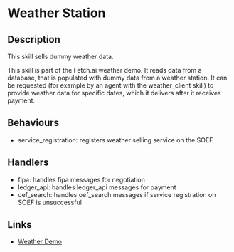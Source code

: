 # Weather Station

## Description

This skill sells dummy weather data.

This skill is part of the Fetch.ai weather demo. It reads data from a database, that is populated with  dummy data from a weather station. It can be requested (for example by an agent with the weather_client skill) to provide weather data for specific dates, which it delivers after it receives payment.

## Behaviours

* service_registration: registers weather selling service on the SOEF

## Handlers

* fipa: handles fipa messages for negotiation
* ledger_api: handles ledger_api messages for payment
* oef_search: handles oef_search messages if service registration on SOEF is unsuccessful

## Links

* <a href="https://docs.fetch.ai/aea/weather-skills/" target="_blank">Weather Demo</a>
